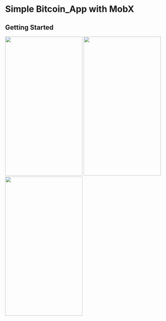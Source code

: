 # Simple Bitcoin_App with MobX 


## Getting Started
<img src="https://github.com/divyang-simformsoftware/Practical_7_MobX/assets/125264375/e0f7dec9-1501-4542-a39b-a6e0b3dbd8c8" height="450" width="250" />
<img src="https://github.com/divyang-simformsoftware/Practical_7_MobX/assets/125264375/3f73e096-514e-4147-8da2-c01fcdcdc660" height="450" width="250" />
<img src="https://github.com/divyang-simformsoftware/Practical_7_MobX/assets/125264375/1d98bc09-0eac-43cd-9f19-0f8b30b1dd12" height="450" width="250" />
